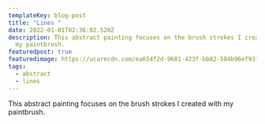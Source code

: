 ```yaml
---
templateKey: blog-post
title: "Lines "
date: 2022-01-01T02:36:02.520Z
description: This abstract painting focuses on the brush strokes I created with
  my paintbrush.
featuredpost: true
featuredimage: https://ucarecdn.com/ea654f2d-9681-423f-bb82-584b96ef93ff/FullSizeRender.jpeg
tags:
  - abstract
  - lines
---
```

This abstract painting focuses on the brush strokes I created with my paintbrush.